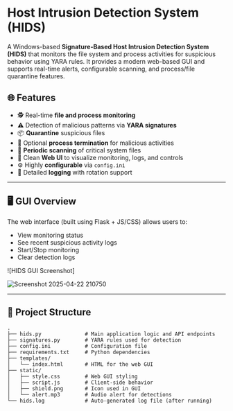 # Host Intrusion Detection System (HIDS)

A Windows-based **Signature-Based Host Intrusion Detection System (HIDS)** that monitors the file system and process activities for suspicious behavior using YARA rules. It provides a modern web-based GUI and supports real-time alerts, configurable scanning, and process/file quarantine features.

## 🌐 Features

- 🕵️ Real-time **file and process monitoring**
- ⚠️ Detection of malicious patterns via **YARA signatures**
- 📦 **Quarantine** suspicious files
- 🚫 Optional **process termination** for malicious activities
- 🔁 **Periodic scanning** of critical system files
- 🌈 Clean **Web UI** to visualize monitoring, logs, and controls
- ⚙️ Highly **configurable** via `config.ini`
- 📝 Detailed **logging** with rotation support

---

## 🖥️ GUI Overview

The web interface (built using Flask + JS/CSS) allows users to:

- View monitoring status
- See recent suspicious activity logs
- Start/Stop monitoring
- Clear detection logs

![HIDS GUI Screenshot]


![Screenshot 2025-04-22 210750](https://github.com/user-attachments/assets/909f7f5e-8db1-4dfe-a825-040a1feb0681)


---

## 🧱 Project Structure

```plaintext
.
├── hids.py              # Main application logic and API endpoints
├── signatures.py        # YARA rules used for detection
├── config.ini           # Configuration file
├── requirements.txt     # Python dependencies
├── templates/
│   └── index.html       # HTML for the web GUI
├── static/
│   ├── style.css        # Web GUI styling
│   ├── script.js        # Client-side behavior
│   ├── shield.png       # Icon used in GUI
│   └── alert.mp3        # Audio alert for detections
└── hids.log             # Auto-generated log file (after running)
